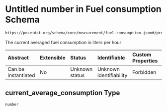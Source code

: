 # Untitled number in Fuel consumption Schema

```txt
https://poseidat.org/schema/core/measurement/fuel-consumption.json#/properties/current_average_consumption
```

The current averaged fuel consumption in liters per hour

| Abstract            | Extensible | Status         | Identifiable            | Custom Properties | Additional Properties | Access Restrictions | Defined In                                                                                      |
| :------------------ | :--------- | :------------- | :---------------------- | :---------------- | :-------------------- | :------------------ | :---------------------------------------------------------------------------------------------- |
| Can be instantiated | No         | Unknown status | Unknown identifiability | Forbidden         | Allowed               | none                | [fuel-consumption.json*](schemas/core/measurement/fuel-consumption.json "open original schema") |

## current_average_consumption Type

`number`

